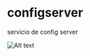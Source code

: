 # configserver
servicio de config server 

![Alt text](https://github.com/Hackathon-ChatGPT-NTTDATA/respuestas/blob/master/Hackathon-ChatGPT-NTTDATA-Arquitectura.drawio.png "Optional title")
